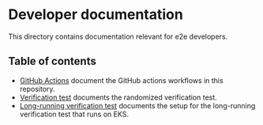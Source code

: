 # Developer documentation

This directory contains documentation relevant for e2e developers.

## Table of contents

* [GitHub Actions](actions.md) document the GitHub actions workflows in this repository.
* [Verification test](verification.md) documents the randomized verification test.
* [Long-running verification test](long_running_verification.md) documents the setup for the long-running verification test that runs on EKS.
